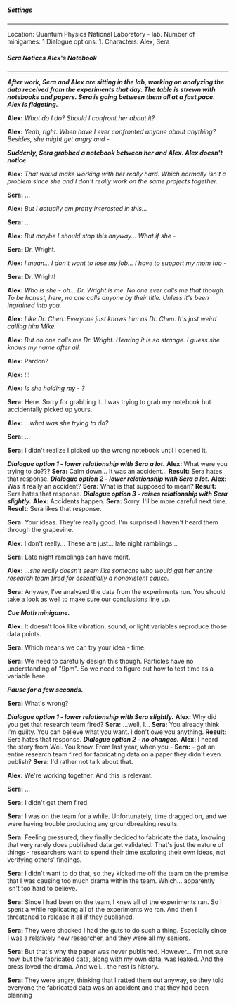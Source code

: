##### Settings
---
Location: Quantum Physics National Laboratory - lab.
Number of minigames: 1
Dialogue options: 1.
Characters: Alex, Sera

##### Sera Notices Alex's Notebook
---
***After work, Sera and Alex are sitting in the lab, working on analyzing the data received from the experiments that day. The table is strewn with notebooks and papers. Sera is going between them all at a fast pace. Alex is fidgeting.***

**Alex:** *What do I do? Should I confront her about it?*

**Alex:** *Yeah, right. When have I ever confronted anyone about anything? Besides, she might get angry and -*

***Suddenly, Sera grabbed a notebook between her and Alex. Alex doesn't notice.***

**Alex:** *That would make working with her really hard. Which normally isn't a problem since she and I don't really work on the same projects together.*

**Sera:** ...

**Alex:** *But I actually am pretty interested in this...*

**Sera:** ...

**Alex:** *But maybe I should stop this anyway... What if she -*

**Sera:** Dr. Wright.

**Alex:** *I mean... I don't want to lose my job... I have to support my mom too -*

**Sera:** Dr. Wright!

**Alex:** *Who is she - oh... Dr. Wright is me. No one ever calls me that though. To be honest, here, no one calls anyone by their title. Unless it's been ingrained into you.*

**Alex:** *Like Dr. Chen. Everyone just knows him as Dr. Chen. It's just weird calling him Mike.*

**Alex:** *But no one calls me Dr. Wright. Hearing it is so strange. I guess she knows my name after all.*

**Alex:** Pardon?

**Alex:** !!!

**Alex:** *Is she holding my - ?*

**Sera:** Here. Sorry for grabbing it. I was trying to grab my notebook but accidentally picked up yours.

**Alex:** *...what was she trying to do?*

**Sera:** ...

**Sera:** I didn't realize I picked up the wrong notebook until I opened it.

***Dialogue option 1 - lower relationship with Sera a lot.***
	**Alex:** What were you trying to do???
	**Sera:** Calm down... It was an accident...
	**Result:** Sera hates that response.
***Dialogue option 2 - lower relationship with Sera a lot.***
	**Alex:** Was it really an accident?
	**Sera:** What is that supposed to mean?
	**Result:** Sera hates that response.
***Dialogue option 3 - raises relationship with Sera slightly.***
	**Alex:** Accidents happen.
	**Sera:** Sorry. I'll be more careful next time.
	**Result:** Sera likes that response.

**Sera:** Your ideas. They're really good. I'm surprised I haven't heard them through the grapevine.

**Alex:** I don't really... These are just... late night ramblings...

**Sera:** Late night ramblings can have merit.

**Alex:** *...she really doesn't seem like someone who would get her entire research team fired for essentially a nonexistent cause.*

**Sera:** Anyway, I've analyzed the data from the experiments run. You should take a look as well to make sure our conclusions line up.

***Cue Math minigame.***

**Alex:** It doesn't look like vibration, sound, or light variables reproduce those data points.

**Sera:** Which means we can try your idea - time. 

**Sera:** We need to carefully design this though. Particles have no understanding of "9pm". So we need to figure out how to test time as a variable here.

***Pause for a few seconds.***

**Sera:** What's wrong?

***Dialogue option 1 - lower relationship with Sera slightly.***
	**Alex:** Why did you get that research team fired?
	**Sera:** ...well, I...
	**Sera:** You already think I'm guilty. You can believe what you want. I don't owe you anything. 
	**Result:** Sera hates that response.
***Dialogue option 2 - no changes.***
	**Alex:** I heard the story from Wei. You know. From last year, when you -
	**Sera:** - got an entire research team fired for fabricating data on a paper they didn't even publish?
	**Sera:** I'd rather not talk about that.

**Alex:** We're working together. And this is relevant.

**Sera:** ...

**Sera:** I didn't get them fired.

**Sera:** I was on the team for a while. Unfortunately, time dragged on, and we were having trouble producing any groundbreaking results.

**Sera:** Feeling pressured, they finally decided to fabricate the data, knowing that very rarely does published data get validated. That's just the nature of things - researchers want to spend their time exploring their own ideas, not verifying others' findings.

**Sera:** I didn't want to do that, so they kicked me off the team on the premise that I was causing too much drama within the team. Which... apparently isn't too hard to believe.

**Sera:** Since I had been on the team, I knew all of the experiments ran. So I spent a while replicating all of the experiments we ran. And then I threatened to release it all if they published.

**Sera:** They were shocked I had the guts to do such a thing. Especially since I was a relatively new researcher, and they were all my seniors.

**Sera:** But that's why the paper was never published. However... I'm not sure how, but the fabricated data, along with my own data, was leaked. And the press loved the drama. And well... the rest is history.

**Sera:** They were angry, thinking that I ratted them out anyway, so they told everyone the fabricated data was an accident and that they had been planning 